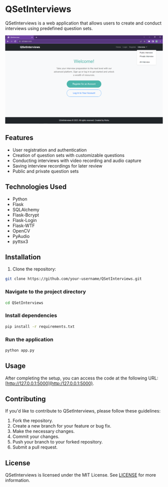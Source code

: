 
# QSetInterviews

QSetInterviews is a web application that allows users to create and conduct interviews using predefined question sets.

![Website Image](https://github.com/theRishu/QSetInterviews/blob/main/website.png)


## Features

- User registration and authentication
- Creation of question sets with customizable questions
- Conducting interviews with video recording and audio capture
- Saving interview recordings for later review
- Public and private question sets

## Technologies Used

- Python
- Flask
- SQLAlchemy
- Flask-Bcrypt
- Flask-Login
- Flask-WTF
- OpenCV
- PyAudio
- pyttsx3

## Installation

1. Clone the repository:

```sh
git clone https://github.com/your-username/QSetInterviews.git
```

### Navigate to the project directory
```sh
cd QSetInterviews
```

### Install dependencies
```sh
pip install -r requirements.txt
```

### Run the application
```sh
python app.py
```


## Usage


After completing the setup, you can access the code at the following URL: [http://127.0.0.1:5000](http:/127.0.0.1:5000).


## Contributing

If you'd like to contribute to QSetInterviews, please follow these guidelines:

1.  Fork the repository.
2.  Create a new branch for your feature or bug fix.
3.  Make the necessary changes.
4.  Commit your changes.
5.  Push your branch to your forked repository.
6.  Submit a pull request.

## License

QSetInterviews is licensed under the MIT License. See [LICENSE](https://github.com/theRishu/QSetInterviews/blob/main/LICENSE) for more information.
